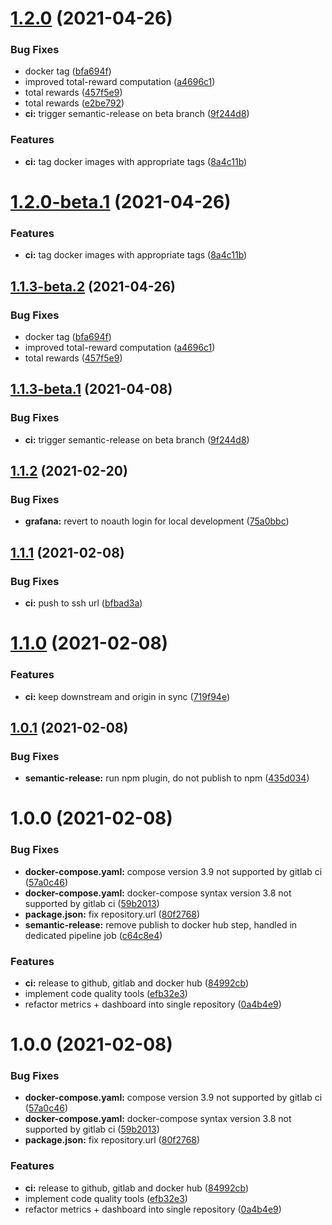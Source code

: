 # [1.2.0](https://github.com/cogment/cogment-dashboard/compare/v1.1.2...v1.2.0) (2021-04-26)


### Bug Fixes

* docker tag ([bfa694f](https://github.com/cogment/cogment-dashboard/commit/bfa694fd35cfedc8a2b91976deda7ba3a5888a2f))
* improved total-reward computation ([a4696c1](https://github.com/cogment/cogment-dashboard/commit/a4696c12af08763b2cad593167aa059bb6e4d98b))
* total rewards ([457f5e9](https://github.com/cogment/cogment-dashboard/commit/457f5e9af7d57ccea833fefbea9d4d7a8e68d822))
* total rewards ([e2be792](https://github.com/cogment/cogment-dashboard/commit/e2be7926dcc2a8d2c44986e4ba46f57b69c351dd))
* **ci:** trigger semantic-release on beta branch ([9f244d8](https://github.com/cogment/cogment-dashboard/commit/9f244d87a9bdf747485f315b112fd3e490c177fc))


### Features

* **ci:** tag docker images with appropriate tags ([8a4c11b](https://github.com/cogment/cogment-dashboard/commit/8a4c11b381efd6033fef7322c456815b11bdfc0d))

# [1.2.0-beta.1](https://github.com/cogment/cogment-dashboard/compare/v1.1.3-beta.2...v1.2.0-beta.1) (2021-04-26)


### Features

* **ci:** tag docker images with appropriate tags ([8a4c11b](https://github.com/cogment/cogment-dashboard/commit/8a4c11b381efd6033fef7322c456815b11bdfc0d))

## [1.1.3-beta.2](https://github.com/cogment/cogment-dashboard/compare/v1.1.3-beta.1...v1.1.3-beta.2) (2021-04-26)


### Bug Fixes

* docker tag ([bfa694f](https://github.com/cogment/cogment-dashboard/commit/bfa694fd35cfedc8a2b91976deda7ba3a5888a2f))
* improved total-reward computation ([a4696c1](https://github.com/cogment/cogment-dashboard/commit/a4696c12af08763b2cad593167aa059bb6e4d98b))
* total rewards ([457f5e9](https://github.com/cogment/cogment-dashboard/commit/457f5e9af7d57ccea833fefbea9d4d7a8e68d822))

## [1.1.3-beta.1](https://github.com/cogment/cogment-dashboard/compare/v1.1.2...v1.1.3-beta.1) (2021-04-08)


### Bug Fixes

* **ci:** trigger semantic-release on beta branch ([9f244d8](https://github.com/cogment/cogment-dashboard/commit/9f244d87a9bdf747485f315b112fd3e490c177fc))

## [1.1.2](https://github.com/cogment/cogment-dashboard/compare/v1.1.1...v1.1.2) (2021-02-20)


### Bug Fixes

* **grafana:** revert to noauth login for local development ([75a0bbc](https://github.com/cogment/cogment-dashboard/commit/75a0bbc032232a3539878d8a5419ed0e5cafa7b2))

## [1.1.1](https://github.com/cogment/cogment-dashboard/compare/v1.1.0...v1.1.1) (2021-02-08)


### Bug Fixes

* **ci:** push to ssh url ([bfbad3a](https://github.com/cogment/cogment-dashboard/commit/bfbad3a5f71674ca2d5e98259f6fc19bc3678ac7))

# [1.1.0](https://github.com/cogment/cogment-dashboard/compare/v1.0.1...v1.1.0) (2021-02-08)


### Features

* **ci:** keep downstream and origin in sync ([719f94e](https://github.com/cogment/cogment-dashboard/commit/719f94ee8e20dfca158d64b844f057f7d38af274))

## [1.0.1](https://github.com/cogment/cogment-dashboard/compare/v1.0.0...v1.0.1) (2021-02-08)


### Bug Fixes

* **semantic-release:** run npm plugin, do not publish to npm ([435d034](https://github.com/cogment/cogment-dashboard/commit/435d034903cb94a46e9490ee383b09d10f8a8e9c))

# 1.0.0 (2021-02-08)


### Bug Fixes

* **docker-compose.yaml:** compose version 3.9 not supported by gitlab ci ([57a0c46](https://github.com/cogment/cogment-dashboard/commit/57a0c467d2e801451df05a96741dedee2247a4cb))
* **docker-compose.yaml:** docker-compose syntax version 3.8 not supported by gitlab ci ([59b2013](https://github.com/cogment/cogment-dashboard/commit/59b201347ea3d5388a2dac235490493138b9bdab))
* **package.json:** fix repository.url ([80f2768](https://github.com/cogment/cogment-dashboard/commit/80f27686a70443670975b9d5d22a459ee443f7e2))
* **semantic-release:** remove publish to docker hub step, handled in dedicated pipeline job ([c64c8e4](https://github.com/cogment/cogment-dashboard/commit/c64c8e4d746214643a2e4e4fdac2ed9da023eff7))


### Features

* **ci:** release to github, gitlab and docker hub ([84992cb](https://github.com/cogment/cogment-dashboard/commit/84992cb327574bbc0acbb2e903d04dcf67c307b7))
* implement code quality tools ([efb32e3](https://github.com/cogment/cogment-dashboard/commit/efb32e3c56d8bb56a5c07e4fa5418569ee547e9d))
* refactor metrics + dashboard into single repository ([0a4b4e9](https://github.com/cogment/cogment-dashboard/commit/0a4b4e95fc52afeff5a04344d60d91f2b6c70c9e))

# 1.0.0 (2021-02-08)

### Bug Fixes

- **docker-compose.yaml:** compose version 3.9 not supported by gitlab ci ([57a0c46](https://github.com/cogment/cogment-dashboard/commit/57a0c467d2e801451df05a96741dedee2247a4cb))
- **docker-compose.yaml:** docker-compose syntax version 3.8 not supported by gitlab ci ([59b2013](https://github.com/cogment/cogment-dashboard/commit/59b201347ea3d5388a2dac235490493138b9bdab))
- **package.json:** fix repository.url ([80f2768](https://github.com/cogment/cogment-dashboard/commit/80f27686a70443670975b9d5d22a459ee443f7e2))

### Features

- **ci:** release to github, gitlab and docker hub ([84992cb](https://github.com/cogment/cogment-dashboard/commit/84992cb327574bbc0acbb2e903d04dcf67c307b7))
- implement code quality tools ([efb32e3](https://github.com/cogment/cogment-dashboard/commit/efb32e3c56d8bb56a5c07e4fa5418569ee547e9d))
- refactor metrics + dashboard into single repository ([0a4b4e9](https://github.com/cogment/cogment-dashboard/commit/0a4b4e95fc52afeff5a04344d60d91f2b6c70c9e))
